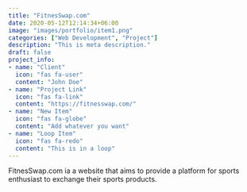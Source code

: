 ```yaml
---
title: "FitnesSwap.com"
date: 2020-05-12T12:14:34+06:00
image: "images/portfolio/item1.png"
categories: ["Web Development", "Project"]
description: "This is meta description."
draft: false
project_info:
- name: "Client"
  icon: "fas fa-user"
  content: "John Doe"
- name: "Project Link"
  icon: "fas fa-link"
  content: "https://fitnesswap.com/"
- name: "New Item"
  icon: "fas fa-globe"
  content: "Add whatever you want"
- name: "Loop Item"
  icon: "fas fa-redo"
  content: "This is in a loop"
---
```


FitnesSwap.com ia a website that aims to provide a platform for sports enthusiast to exchange their sports products.